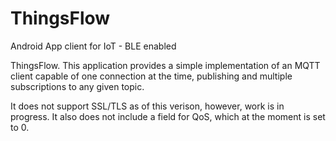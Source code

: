 # ThingsFlow
Android App client for IoT - BLE enabled

ThingsFlow. This application provides a simple implementation of an MQTT client capable of one connection at the time, publishing and multiple subscriptions to any given topic. 


It does not support SSL/TLS as of this verison, however, work is in progress. It also does not include a field for QoS, which at the moment is set to 0.
